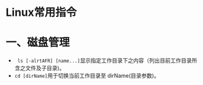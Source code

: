 # Linux常用指令

# 一、磁盘管理

- ` ls [-alrtAFR] [name...]`显示指定工作目录下之内容（列出目前工作目录所含之文件及子目录)。
- `cd [dirName]`用于切换当前工作目录至 dirName(目录参数)。


